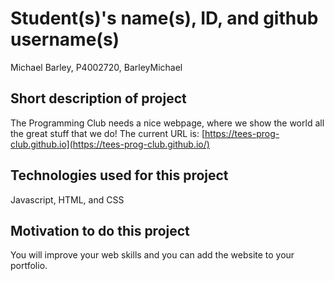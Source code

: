 # Student(s)'s name(s), ID, and github username(s)

Michael Barley, P4002720, BarleyMichael 

## Short description of project

The Programming Club needs a nice webpage, where we show the world all the great stuff that we do!
The current URL is: [https://tees-prog-club.github.io](https://tees-prog-club.github.io/)

## Technologies used for this project

Javascript, HTML, and CSS

## Motivation to do this project

You will improve your web skills and you can add the website to your portfolio.
